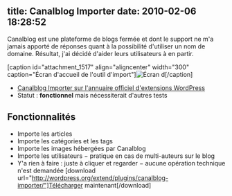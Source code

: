 title: Canalblog Importer
date: 2010-02-06 18:28:52
---

Canalblog est une plateforme de blogs fermée et dont le support ne m'a jamais apporté de réponses quant à la possibilité d'utiliser un nom de domaine. Résultat, j'ai décidé d'aider leurs utilisateurs à en partir.

<!--more-->

[caption id="attachment_1517" align="aligncenter" width="300" caption="Écran d&#39;accueil de l&#39;outil d&#39;import"]![](https://oncletom.io/images/2010/02/screenshot-1-300x123.png "Écran d")[/caption]

*   [Canalblog Importer sur l'annuaire officiel d'extensions WordPress](http://wordpress.org/extend/plugins/canalblog-importer/)
*   Statut : **fonctionnel** mais nécessiterait d'autres tests

## Fonctionnalités

*   Importe les articles
*   Importe les catégories et les tags
*   Importe les images hébergées par Canalblog
*   Importe les utilisateurs − pratique en cas de multi-auteurs sur le blog
*   Y'a rien à faire : juste à cliquer et regarder − aucune opération technique n'est demandée
[download url="http://wordpress.org/extend/plugins/canalblog-importer/"]Télécharger maintenant[/download]
